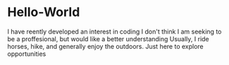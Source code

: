 # Hello-World
I have reently developed an interest in coding
I don't think I am seeking to be a proffesional, but would like a better understanding
Usually, I ride horses, hike, and generally enjoy the outdoors.
Just here to explore opportunities
